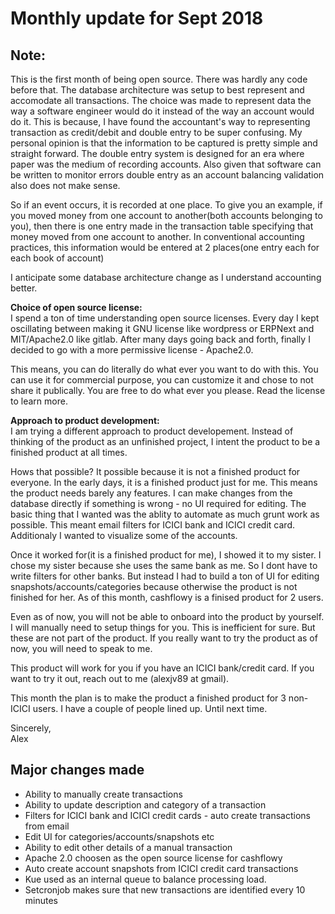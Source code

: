 
# Monthly update for Sept 2018

## Note:
This is the first month of being open source. There was hardly any code before that. The database architecture was setup to best represent and accomodate all transactions. The choice was made to represent data the way a software engineer would do it instead of the way an account would do it. This is because, I have found the accountant's way to representing transaction as credit/debit and double entry to be super confusing. My personal opinion is that the information to be captured is pretty simple and straight forward. The double entry system is designed for an era where paper was the medium of recording accounts. Also given that software can be written to monitor errors double entry as an account balancing validation also does not make sense. 

So if an event occurs, it is recorded at one place. To give you an example, if you moved money from one account to another(both accounts belonging to you), then there is one entry made in the transaction table specifying that money moved from one account to another. In conventional accounting practices, this information would be entered at 2 places(one entry each for each book of account)

I anticipate some database architecture change as I understand accounting better. 

<b>Choice of open source license:</b><br>
I spend a ton of time understanding open source licenses. Every day I kept oscillating between making it GNU license like wordpress or ERPNext and MIT/Apache2.0 like gitlab. After many days going back and forth, finally I decided to go with a more permissive license - Apache2.0.

This means, you can do literally do what ever you want to do with this. You can use it for commercial purpose, you can customize it and chose to not share it publically. You are free to do what ever you please. Read the license to learn more. 


<b>Approach to product development:</b><br>
I am trying a different approach to product developement. Instead of thinking of the product as an unfinished project, I intent the product to be a finished product at all times. 

Hows that possible? It possible because it is not a finished product for everyone. In the early days, it is a finished product just for me. This means the product needs barely any features. I can make changes from the database directly if something is wrong - no UI required for editing. The basic thing that I wanted was the ablity to automate as much grunt work as possible. This meant email filters for ICICI bank and ICICI credit card. Additionaly I wanted to visualize some of the accounts. 

Once it worked for(it is a finished product for me), I showed it to my sister. I chose my sister because she uses the same bank as me. So I dont have to write filters for other banks. But instead I had to build a ton of UI for editing snapshots/accounts/categories because otherwise the product is not finished for her. As of this month, cashflowy is a finised product for 2 users. 

Even as of now, you will not be able to onboard into the product by yourself. I will manually need to setup things for you. This is inefficient for sure. But these are not part of the product. If you really want to try the product as of now, you will need to speak to me. 

This product will work for you if you have an ICICI bank/credit card. If you want to try it out, reach out to me (alexjv89 at gmail). 

This month the plan is to make the product a finished product for 3 non-ICICI users. I have a couple of people lined up. Until next time.  



Sincerely,<br>
Alex

## Major changes made 
- Ability to manually create transactions
- Ability to update description and category of a transaction
- Filters for ICICI bank and ICICI credit cards - auto create transactions from email
- Edit UI for categories/accounts/snapshots etc
- Ability to edit other details of a manual transaction
- Apache 2.0 choosen as the open source license for cashflowy
- Auto create account snapshots from ICICI credit card transactions
- Kue used as an internal queue to balance processing load. 
- Setcronjob makes sure that new transactions are identified every 10 minutes
